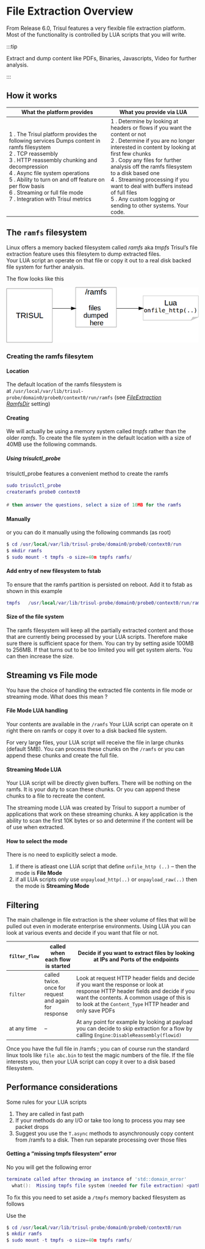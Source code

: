 # File Extraction Overview

From Release 6.0, Trisul features a very flexible file extraction platform. Most of the functionality is controlled by LUA scripts that you will write.

:::tip

Extract and dump content like PDFs, Binaries, Javascripts, Video for further analysis.

:::

## How it works

| What the platform provides                                                                                                                                                                                                                                                                                                                        | What you provide via LUA                                                                                                                                                                                                                                                                                                                                                                                                |
| ------------------------------------------------------------------------------------------------------------------------------------------------------------------------------------------------------------------------------------------------------------------------------------------------------------------------------------------------- | ----------------------------------------------------------------------------------------------------------------------------------------------------------------------------------------------------------------------------------------------------------------------------------------------------------------------------------------------------------------------------------------------------------------------- |
| 1 . The Trisul platform provides the following services Dumps content in ramfs filesystem<br/>2 . TCP reassembly<br/>3 . HTTP reassembly chunking and decompression<br/>4 . Async file system operations<br/>5 . Ability to turn on and off feature on per flow basis<br/>6 . Streaming or full file mode<br/>7 . Integration with Trisul metrics | 1 . Determine by looking at headers or flows if you want the content or not<br/>2 . Determine if you are no longer interested in content by looking at first few chunks<br/>3 . Copy any files for further analysis off the ramfs filesystem to a disk based one<br/>4 . Streaming processing if you want to deal with buffers instead of full files<br/>5 . Any custom logging or sending to other systems. Your code. |

## The `ramfs` filesystem

Linux offers a memory backed filesystem called *ramfs* aka *tmpfs* Trisul’s file extraction feature uses this filesytem to dump extracted files. Your LUA script an operate on that file or copy it out to a real disk backed file system for further analysis.

The flow looks like this

![](images/arch1.png)

### Creating the ramfs filesytem

#### Location

The default location of the ramfs filesystem is at `/usr/local/var/lib/trisul-probe/domain0/probe0/context0/run/ramfs` (see *[FileExtraction RamfsDir](/docs/lua/FRONT-END-SCRIPTS/file-extract )* setting)

#### Creating

We will actually be using a memory system called *tmpfs* rather than the older *ramfs*. To create the file system in the default location with a size of 40MB use the following commands.

##### Using trisulctl_probe

trisulctl_probe features a convenient method to create the ramfs

```lua
sudo trisulctl_probe
createramfs probe0 context0

# then answer the questions, select a size of 10MB for the ramfs
```

#### Manually

or you can do it manually using the following commands (as root)

```lua
$ cd /usr/local/var/lib/trisul-probe/domain0/probe0/context0/run
$ mkdir ramfs
$ sudo mount -t tmpfs -o size=40m tmpfs ramfs/
```

#### Add entry of new filesystem to fstab

To ensure that the ramfs partition is persisted on reboot. Add it to fstab as shown in this example

```lua
tmpfs   /usr/local/var/lib/trisul-probe/domain0/probe0/context0/run/ramfs     tmpfs   nodev,nosuid,size=20M          0  0
```

#### Size of the file system

The ramfs filesystem will keep all the partially extracted content and those that are currently being processed by your LUA scripts. Therefore make sure there is sufficient space for them. You can try by setting aside 100MB to 256MB. If that turns out to be too limited you will get system alerts. You can then increase the size.

## Streaming vs File mode

You have the choice of handling the extracted file contents in file mode or streaming mode. What does this mean ?

#### File Mode LUA handling

Your contents are available in the `/ramfs` Your LUA script can operate on it right there on ramfs or copy it over to a disk backed file system.

For very large files, your LUA script will receive the file in large chunks (default 5MB). You can process these chunks on the `/ramfs` or you can append these chunks and create the full file.

#### Streaming Mode LUA

Your LUA script will be directly given buffers. There will be nothing on the ramfs. It is your duty to scan these chunks. Or you can append these chunks to a file to recreate the content.

The streaming mode LUA was created by Trisul to support a number of applications that work on these streaming chunks. A key application is the ability to scan the first 10K bytes or so and determine if the content will be of use when extracted.

#### How to select the mode

There is no need to explicitly select a mode.

1. if there is atleast one LUA script that define `onfile_http (..)` – then the mode is **File Mode**
2. if all LUA scripts only use `onpayload_http(..)` or `onpayload_raw(..)` then the mode is **Streaming Mode**

## Filtering

The main challenge in file extraction is the sheer volume of files that will be pulled out even in moderate enterprise environments. Using LUA you can look at various events and decide if you want that file or not.

| `filter_flow` | called when each flow is started                      | Decide if you want to extract files by looking at IPs and Ports of the endpoints                                                                                                                                                          |
| ------------- | ----------------------------------------------------- | ----------------------------------------------------------------------------------------------------------------------------------------------------------------------------------------------------------------------------------------- |
| `filter`      | called twice. once for request and again for response | Look at request HTTP header fields and decide if you want the response or look at response HTTP header fields and decide if you want the contents. A common usage of this is to look at the `Content_Type` HTTP header and only save PDFs |
| at any time   | –                                                     | At any point for example by looking at payload you can decide to skip extraction for a flow by calling `Engine:DisableReassembly(flowid)`                                                                                                 |

Once you have the full file in /ramfs ; you can of course run the standard linux tools like `file abc.bin` to test the magic numbers of the file. If the file interests you, then your LUA script can copy it over to a disk based filesystem.

## Performance considerations

Some rules for your LUA scripts

1. They are called in fast path
2. If your methods do any I/O or take too long to process you may see packet drops
3. Suggest you use the `T.async` methods to asynchronously copy content from /ramfs to a disk. Then run separate processing over those files

#### Getting a “missing tmpfs filesystem” error

No you will get the following error

```lua
terminate called after throwing an instance of 'std::domain_error'
  what():  Missing tmpfs file system (needed for file extraction) <path>
```

To fix this you need to set aside a `/tmpfs` memory backed filesystem as follows

Use the

```lua
$ cd /usr/local/var/lib/trisul-probe/domain0/probe0/context0/run
$ mkdir ramfs
$ sudo mount -t tmpfs -o size=40m tmpfs ramfs/
```
